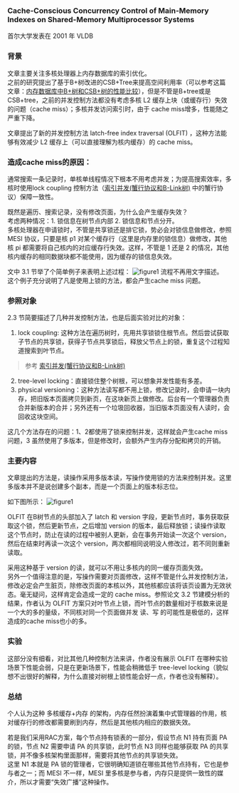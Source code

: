 ### Cache-Conscious Concurrency Control of Main-Memory Indexes on Shared-Memory Multiprocessor Systems

首尔大学发表在 2001 年 VLDB

### 背景 
文章主要关注多核处理器上内存数据库的索引优化。  
之前的研究提出了基于B+树改进的CSB+Tree来提高空间利用率（可以参考这篇文章：[内存数据库中B+树和CSB+树的性能比较](http://search.cnki.net/down/default.aspx?filename=TXSJ201512193&dbcode=CJFD&year=2015&dflag=pdfdown)），但是不管是B+tree或是CSB+tree，之前的并发控制方法都没有考虑多核 L2 缓存上块（或缓存行）失效的问题（cache miss）；多核并发访问索引时，由于 cache miss增多，性能随之严重下降。  

文章提出了新的并发控制方法 latch-free index traversal (OLFIT) ，这种方法能够有效减少 L2 缓存上（可以直接理解为核内缓存）的 cache miss。

### 造成cache miss的原因：
通常搜索一条记录时，单核单线程情况下根本不用考虑并发；为提高搜索效率，多核时使用lock coupling 控制方法（[索引并发(蟹行协议和B-Link树)](https://blog.csdn.net/popvip44/article/details/57468202) 中的蟹行协议）保障一致性。

既然是遍历、搜索记录，没有修改页面，为什么会产生缓存失效？  
考虑两种情况：1. 锁信息在树节点内部 2. 锁信息和节点分开。  
多核处理器在申请锁时，不管是共享锁还是排它锁，势必会对锁信息做修改，参照 MESI 协议，只要是核 p1 对某个缓存行（这里是内存里的锁信息）做修改，其他核 pi 都需要将自己核内的对应缓存行失效。这样，不管是 1 还是 2 的情况，其他核内缓存的相同数据块都不能使用，因为缓存的锁信息失效。

文中 3.1 节举了个简单例子来表明上述过程：
![figure1](https://github.com/PokemonWei/Multi-Master-Doc/blob/zhang-dev/summary/images/Cache-Conscious%20Concurrency%20Control%20of%20Main-Memory%20Indexes%20on%20Shared-Memory%20Multiprocessor%20Systems/figure1.png)
流程不再用文字描述。  
这个例子充分说明了凡是使用上锁的方法，都会产生cache miss 问题。

### 参照对象
2.3 节简要描述了几种并发控制方法，也是后面实验对比的对象：
1. lock coupling: 这种方法在遍历树时，先用共享锁锁住根节点。然后尝试获取子节点的共享锁，获得子节点共享锁后，释放父节点上的锁，重复这个过程知道搜索到叶节点。
> 参考 [索引并发(蟹行协议和B-Link树)](https://blog.csdn.net/popvip44/article/details/57468202)
2. tree-level locking：直接锁住整个树根，可以想象并发性能有多差。
3. physical versioning：这种方法读写都不用上锁，修改记录时，会申请一块内存，把旧版本页面拷贝到新页，在这块新页上做修改。后台有一个管理器负责合并新版本的合并；另外还有一个垃圾回收器，当旧版本页面没有人读时，会回收这块空间。

这几个方法存在的问题：1、2都使用了锁来控制并发，这样就会产生cache miss问题，3 虽然使用了多版本，但是修改时，会额外产生内存分配和拷贝的开销。

### 主要内容
文章提出的方法是，读操作采用多版本读，写操作使用锁的方法来控制并发。这里多版本并不是说创建多个副本，而是一个页面上的版本标志位。

如下图所示：
![figure1](https://github.com/PokemonWei/Multi-Master-Doc/blob/zhang-dev/summary/images/Cache-Conscious%20Concurrency%20Control%20of%20Main-Memory%20Indexes%20on%20Shared-Memory%20Multiprocessor%20Systems/figure3.png)

OLFIT 在B树节点的头部加入了 latch 和 version 字段，更新节点时，事务获取获取这个锁，然后更新节点，之后增加 version 的版本，最后释放锁；读操作读取这个节点时，防止在读的过程中被别人更新，会在事务开始读一次这个 version，然后在结束时再读一次这个 version，两次都相同说明没人修改过，若不同则重新读取。

采用这种基于 version 的读，就可以不用让多核内的同一缓存页面失效。  
另外一个值得注意的是，写操作需要对页面修改，这样不管是什么并发控制方法，修改必定会产生脏页，除修改页面的本核以外，其他核都应该将该页设置为无效状态。毫无疑问，这样肯定会造成一定的 cache miss。参照论文 3.2 节建模分析的结果，作者认为 OLFIT 方案只对叶节点上锁，而叶节点的数量相对于核数来说是一个大的多的量级，不同核对同一个页面做并发 读、写 的可能性是极低的，这样造成的cache miss也小的多。

### 实验
这部分没有细看，对比其他几种控制方法来讲，作者没有展示 OLFIT 在哪种实验场景下性能会弱，只是在更新场景下，性能会稍微低于 tree-level locking（貌似想不出很好的解释，为什么直接对树根上锁性能会好一点，作者也没有解释）。

### 总结
个人认为这种 多核缓存+内存 的架构，内存任然扮演着集中式管理器的作用，核对缓存行的修改都需要刷到内存，然后是其他核内相应的数据失效。

若是我们采用RAC方案，每个节点持有锁表的一部分，假设节点 N1 持有页面 PA 的锁，节点 N2 需要申请 PA 的共享锁，此时节点 N3 同样也能够获取 PA 的共享锁，并不像多核架构里面那样，需要将其他节点的共享锁失效。  
这里 N1 本就是 PA 锁的管理者，它很明确知道锁在哪些其他节点持有，它也是参与者之一；而 MESI 不一样，MESI 里多核是参与者，内存只是提供一致性的媒介，所以才需要“失效广播”这种操作。  
